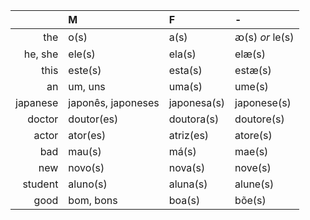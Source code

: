 |          | M                  | F           | -               |
| -------: | :----------------- | :---------- | :-------------- |
|      the | o(s)               | a(s)        | ꜵ(s) *or* le(s) |
|  he, she | ele(s)             | ela(s)      | elæ(s)          |
|     this | este(s)            | esta(s)     | estæ(s)         |
|       an | um, uns            | uma(s)      | ume(s)          |
| japanese | japonês, japoneses | japonesa(s) | japonese(s)     |
|   doctor | doutor(es)         | doutora(s)  | doutore(s)      |
|    actor | ator(es)           | atriz(es)   | atore(s)        |
|      bad | mau(s)             | má(s)       | mae(s)          |
|      new | novo(s)            | nova(s)     | nove(s)         |
|  student | aluno(s)           | aluna(s)    | alune(s)        |
|     good | bom, bons          | boa(s)      | bõe(s)          |
